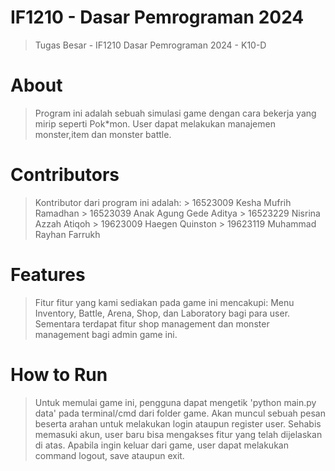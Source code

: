 # IF1210 - Dasar Pemrograman 2024
> Tugas Besar - IF1210 Dasar Pemrograman 2024 - K10-D

# About
> Program ini adalah sebuah simulasi game dengan cara bekerja yang mirip seperti Pok*mon. User dapat melakukan manajemen monster,item dan monster battle.
# Contributors
> Kontributor dari program ini adalah:
    > 16523009 Kesha Mufrih Ramadhan
    > 16523039 Anak Agung Gede Aditya
    > 16523229 Nisrina Azzah Atiqoh
    > 19623009 Haegen Quinston
    > 19623119 Muhammad Rayhan Farrukh
# Features
> Fitur fitur yang kami sediakan pada game ini mencakupi: Menu Inventory, Battle, Arena, Shop, dan Laboratory bagi para user. Sementara terdapat fitur shop management dan monster management bagi admin game ini.
# How to Run
> Untuk memulai game ini, pengguna dapat mengetik 'python main.py data' pada terminal/cmd dari folder game. Akan muncul sebuah pesan beserta arahan untuk melakukan login ataupun register user. Sehabis memasuki akun, user baru bisa mengakses fitur yang telah dijelaskan di atas. Apabila ingin keluar dari game, user dapat melakukan command logout, save ataupun exit.